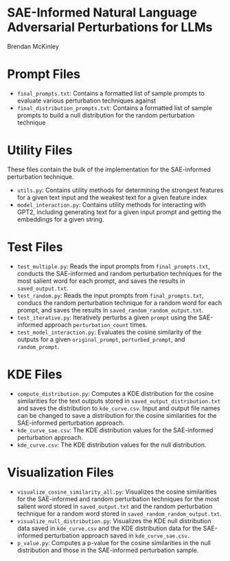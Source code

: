 # SAE-Informed Natural Language Adversarial Perturbations for LLMs

Brendan McKinley 

# Prompt Files

- `final_prompts.txt`: Contains a formatted list of sample prompts to evaluate various perturbation techniques against
- `final_distribution_prompts.txt`: Contains a formatted list of sample prompts to build a null distribution for the random perturbation technique

# Utility Files

These files contain the bulk of the implementation for the SAE-informed perturbation technique. 

- `utils.py`: Contains utility methods for determining the strongest features for a given text input and the weakest text for a given feature index
- `model_interaction.py`: Contains utility methods for interacting with GPT2, including generating text for a given input prompt and getting the embeddings for a given string.

# Test Files

- `test_multiple.py`: Reads the input prompts from `final_prompts.txt`, conducts the SAE-informed and random perturbation techniques for the most salient word for each prompt, and saves the results in `saved_output.txt`.
- `test_random.py`: Reads the input prompts from `final_prompts.txt`, conducs the random perturbation technique for a random word for each prompt, and saves the results in `saved_random_random_output.txt`.
- `test_iterative.py`: Iteratively perturbs a given `prompt` using the SAE-informed approach `perturbation_count` times.
- `test_model_interaction.py`: Evaluates the cosine similarity of the outputs for a given `original_prompt`, `perturbed_prompt`, and `random_prompt`. 

# KDE Files

- `compute_distribution.py`: Computes a KDE distribution for the cosine similarities for the text outputs stored in `saved_output_distribution.txt` and saves the distribution to `kde_curve.csv`. Input and output file names can be changed to save a distribution for the cosine similarities for the SAE-informed perturbation approach.
- `kde_curve_sae.csv`: The KDE distribution values for the SAE-informed perturbation approach.
- `kde_curve.csv`: The KDE distribution values for the null distribution. 

# Visualization Files

- `visualize_cosine_similarity_all.py`: Visualizes the cosine similarities for the SAE-informed and random perturbation techniques for the most salient word stored in `saved_output.txt` and the random perturbation technique for a random word stored in `saved_random_random_output.txt`. 
- `visualize_null_distribution.py`: Visualizes the KDE null distribution data saved in `kde_curve.csv` and the KDE distribution data for the SAE-informed perturbation approach saved in `kde_curve_sae.csv`. 
- `p_value.py`: Computes a p-value for the cosine similarities in the null distribution and those in the SAE-informed perturbation sample. 
